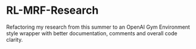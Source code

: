# RL-MRF-Research
Refactoring my research from this summer to an OpenAI Gym Environment style wrapper with better documentation, comments and overall code clarity. 
